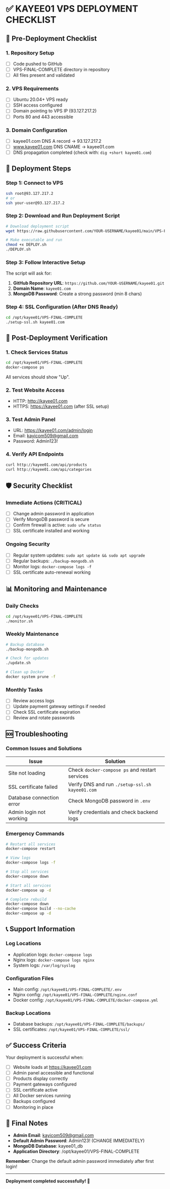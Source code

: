 # ✅ KAYEE01 VPS DEPLOYMENT CHECKLIST

## 🎯 Pre-Deployment Checklist

### 1. Repository Setup
- [ ] Code pushed to GitHub
- [ ] VPS-FINAL-COMPLETE directory in repository
- [ ] All files present and validated

### 2. VPS Requirements
- [ ] Ubuntu 20.04+ VPS ready
- [ ] SSH access configured
- [ ] Domain pointing to VPS IP (93.127.217.2)
- [ ] Ports 80 and 443 accessible

### 3. Domain Configuration
- [ ] kayee01.com DNS A record → 93.127.217.2
- [ ] www.kayee01.com DNS CNAME → kayee01.com
- [ ] DNS propagation completed (check with: `dig +short kayee01.com`)

## 🚀 Deployment Steps

### Step 1: Connect to VPS
```bash
ssh root@93.127.217.2
# or
ssh your-user@93.127.217.2
```

### Step 2: Download and Run Deployment Script
```bash
# Download deployment script
wget https://raw.githubusercontent.com/YOUR-USERNAME/kayee01/main/VPS-FINAL-COMPLETE/DEPLOY.sh

# Make executable and run
chmod +x DEPLOY.sh
./DEPLOY.sh
```

### Step 3: Follow Interactive Setup
The script will ask for:
1. **GitHub Repository URL**: `https://github.com/YOUR-USERNAME/kayee01.git`
2. **Domain Name**: `kayee01.com`
3. **MongoDB Password**: Create a strong password (min 8 chars)

### Step 4: SSL Configuration (After DNS Ready)
```bash
cd /opt/kayee01/VPS-FINAL-COMPLETE
./setup-ssl.sh kayee01.com
```

## 🔧 Post-Deployment Verification

### 1. Check Services Status
```bash
cd /opt/kayee01/VPS-FINAL-COMPLETE
docker-compose ps
```
All services should show "Up".

### 2. Test Website Access
- HTTP: http://kayee01.com
- HTTPS: https://kayee01.com (after SSL setup)

### 3. Test Admin Panel
- URL: https://kayee01.com/admin/login
- Email: kayicom509@gmail.com
- Password: Admin123!

### 4. Verify API Endpoints
```bash
curl http://kayee01.com/api/products
curl http://kayee01.com/api/categories
```

## 🛡️ Security Checklist

### Immediate Actions (CRITICAL)
- [ ] Change admin password in application
- [ ] Verify MongoDB password is secure
- [ ] Confirm firewall is active: `sudo ufw status`
- [ ] SSL certificate installed and working

### Ongoing Security
- [ ] Regular system updates: `sudo apt update && sudo apt upgrade`
- [ ] Regular backups: `./backup-mongodb.sh`
- [ ] Monitor logs: `docker-compose logs -f`
- [ ] SSL certificate auto-renewal working

## 📊 Monitoring and Maintenance

### Daily Checks
```bash
cd /opt/kayee01/VPS-FINAL-COMPLETE
./monitor.sh
```

### Weekly Maintenance
```bash
# Backup database
./backup-mongodb.sh

# Check for updates
./update.sh

# Clean up Docker
docker system prune -f
```

### Monthly Tasks
- [ ] Review access logs
- [ ] Update payment gateway settings if needed
- [ ] Check SSL certificate expiration
- [ ] Review and rotate passwords

## 🆘 Troubleshooting

### Common Issues and Solutions

| Issue | Solution |
|-------|----------|
| Site not loading | Check `docker-compose ps` and restart services |
| SSL certificate failed | Verify DNS and run `./setup-ssl.sh kayee01.com` |
| Database connection error | Check MongoDB password in `.env` |
| Admin login not working | Verify credentials and check backend logs |

### Emergency Commands
```bash
# Restart all services
docker-compose restart

# View logs
docker-compose logs -f

# Stop all services
docker-compose down

# Start all services
docker-compose up -d

# Complete rebuild
docker-compose down
docker-compose build --no-cache
docker-compose up -d
```

## 📞 Support Information

### Log Locations
- Application logs: `docker-compose logs`
- Nginx logs: `docker-compose logs nginx`
- System logs: `/var/log/syslog`

### Configuration Files
- Main config: `/opt/kayee01/VPS-FINAL-COMPLETE/.env`
- Nginx config: `/opt/kayee01/VPS-FINAL-COMPLETE/nginx.conf`
- Docker config: `/opt/kayee01/VPS-FINAL-COMPLETE/docker-compose.yml`

### Backup Locations
- Database backups: `/opt/kayee01/VPS-FINAL-COMPLETE/backups/`
- SSL certificates: `/opt/kayee01/VPS-FINAL-COMPLETE/ssl/`

## ✅ Success Criteria

Your deployment is successful when:
- [ ] Website loads at https://kayee01.com
- [ ] Admin panel accessible and functional
- [ ] Products display correctly
- [ ] Payment gateways configured
- [ ] SSL certificate active
- [ ] All Docker services running
- [ ] Backups configured
- [ ] Monitoring in place

## 🎉 Final Notes

- **Admin Email**: kayicom509@gmail.com
- **Default Admin Password**: Admin123! (CHANGE IMMEDIATELY)
- **MongoDB Database**: kayee01_db
- **Application Directory**: /opt/kayee01/VPS-FINAL-COMPLETE

**Remember**: Change the default admin password immediately after first login!

---

**Deployment completed successfully! 🚀**
